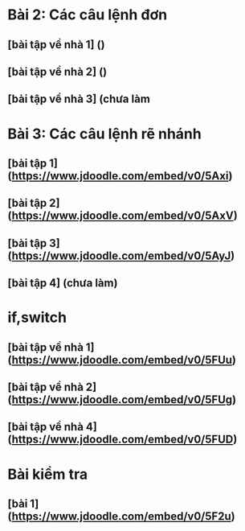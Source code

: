 # Bài 2: Các câu lệnh đơn
## [bài tập về nhà 1] ()
## [bài tập về nhà 2] ()
## [bài tập về nhà 3] (chưa làm
# Bài 3: Các câu lệnh rẽ nhánh
## [bài tập 1] (https://www.jdoodle.com/embed/v0/5Axi)
## [bài tập 2] (https://www.jdoodle.com/embed/v0/5AxV)
## [bài tập 3] (https://www.jdoodle.com/embed/v0/5AyJ)
## [bài tập 4] (chưa làm)
# if,switch
## [bài tập về nhà 1] (https://www.jdoodle.com/embed/v0/5FUu)
## [bài tập về nhà 2] (https://www.jdoodle.com/embed/v0/5FUg)
## [bài tập về nhà 4] (https://www.jdoodle.com/embed/v0/5FUD)
# Bài kiểm tra
## [bài 1] (https://www.jdoodle.com/embed/v0/5F2u)
